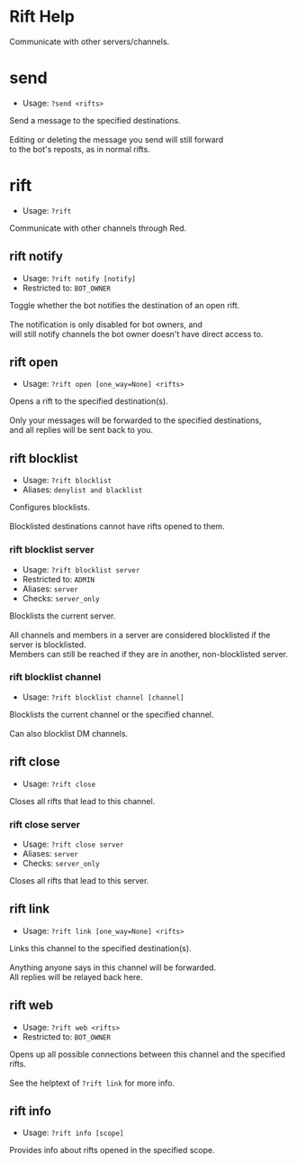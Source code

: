 # Rift Help

Communicate with other servers/channels.

# send
 - Usage: `?send <rifts> `

Send a message to the specified destinations.<br/><br/>Editing or deleting the message you send will still forward<br/>to the bot's reposts, as in normal rifts.

# rift
 - Usage: `?rift `

Communicate with other channels through Red.

## rift notify
 - Usage: `?rift notify [notify] `
 - Restricted to: `BOT_OWNER`

Toggle whether the bot notifies the destination of an open rift.<br/><br/>The notification is only disabled for bot owners, and<br/>will still notify channels the bot owner doesn't have direct access to.

## rift open
 - Usage: `?rift open [one_way=None] <rifts> `

Opens a rift to the specified destination(s).<br/><br/>Only your messages will be forwarded to the specified destinations,<br/>and all replies will be sent back to you.

## rift blocklist
 - Usage: `?rift blocklist `
 - Aliases: `denylist and blacklist`

Configures blocklists.<br/><br/>Blocklisted destinations cannot have rifts opened to them.

### rift blocklist server
 - Usage: `?rift blocklist server `
 - Restricted to: `ADMIN`
 - Aliases: `server`
 - Checks: `server_only`

Blocklists the current server.<br/><br/>All channels and members in a server are considered blocklisted if the server is blocklisted.<br/>Members can still be reached if they are in another, non-blocklisted server.

### rift blocklist channel
 - Usage: `?rift blocklist channel [channel] `

Blocklists the current channel or the specified channel.<br/><br/>Can also blocklist DM channels.

## rift close
 - Usage: `?rift close `

Closes all rifts that lead to this channel.

### rift close server
 - Usage: `?rift close server `
 - Aliases: `server`
 - Checks: `server_only`

Closes all rifts that lead to this server.

## rift link
 - Usage: `?rift link [one_way=None] <rifts> `

Links this channel to the specified destination(s).<br/><br/>Anything anyone says in this channel will be forwarded.<br/>All replies will be relayed back here.

## rift web
 - Usage: `?rift web <rifts> `
 - Restricted to: `BOT_OWNER`

Opens up all possible connections between this channel and the specified rifts.<br/><br/>See the helptext of `?rift link` for more info.

## rift info
 - Usage: `?rift info [scope] `

Provides info about rifts opened in the specified scope.

